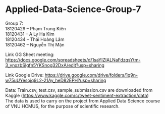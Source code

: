 # Applied-Data-Science-Group-7
Group 7: \
18120429 – Phạm Trung Kiên \
18120431 – A Ly Ha Kim \
18120434 – Thái Hoàng Lâm \
18120462 – Nguyễn Thị Mận

Link GG Sheet meeting: https://docs.google.com/spreadsheets/d/1saYIZIALNaFdzqsYtm-3_ynxzbSlgfn5YKSnog32DxA/edit?usp=sharing

Link Google Drive: https://drive.google.com/drive/folders/1q9n-w75uUYesojq9L2-21Ay_heD82EPH?usp=sharing

Data: Train.csv, test.csv, sample_submission.csv are downloaded from Kaggle (https://www.kaggle.com/c/tweet-sentiment-extraction/data) \
The data is used to carry on the project from Applied Data Science course of VNU HCMUS, for the purpose of scientific research.
